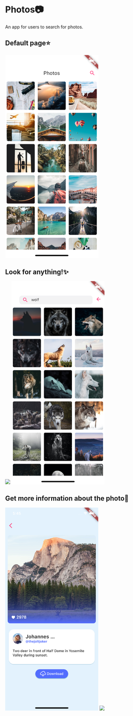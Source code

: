 # Photos📷

An app for users to search for photos.

## Default page⭐️
<img src="images/05.png" width="300">

## Look for anything!✨
<img src="images/01.gif" width="300"> <img src="images/04.png" width="300">

## Get more information about the photo🌈
<img src="images/03.png" width="300"> <img src="images/02.gif" width="300">

